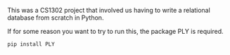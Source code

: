 This was a CS1302 project that involved us having to write a relational database from scratch in Python.


If for some reason you want to try to run this, the package PLY is required.

```
pip install PLY
```
